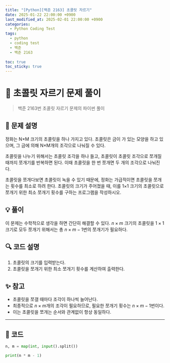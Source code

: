 ```yaml
---
title: "[Python][백준 2163] 초콜릿 자르기"
date: 2025-01-22 22:00:00 +0900
last_modified_at: 2025-02-01 22:00:00 +0900
categories:
  - Python Coding Test
tags:
  - python
  - coding test
  - 백준
  - 백준 2163
    
toc: true
toc_sticky: true
---
```


# 🍫 초콜릿 자르기 문제 풀이

> 백준 2163번 초콜릿 자르기 문제의 파이썬 풀이

## 📝 문제 설명

정화는 N×M 크기의 초콜릿을 하나 가지고 있다. 초콜릿은 금이 가 있는 모양을 하고 있으며, 그 금에 의해 N×M개의 조각으로 나눠질 수 있다.

초콜릿을 나누기 위해서는 초콜릿 조각을 하나 들고, 초콜릿이 초콜릿 조각으로 쪼개질 때까지 쪼개기를 반복하면 된다. 이때 초콜릿을 한 번 쪼개면 두 개의 조각으로 나눠진다.

초콜릿을 쪼개다보면 초콜릿이 녹을 수 있기 때문에, 정화는 가급적이면 초콜릿을 쪼개는 횟수를 최소로 하려 한다. 초콜릿의 크기가 주어졌을 때, 이를 1×1 크기의 초콜릿으로 쪼개기 위한 최소 쪼개기 횟수를 구하는 프로그램을 작성하시오.

## 💡 풀이

이 문제는 수학적으로 생각을 하면 간단히 해결할 수 있다. $n×m$ 크기의 초콜릿을 $1×1$ 크기로 모두 쪼개기 위해서는 총 $n×m-1$번의 쪼개기가 필요하다.

## 🔍 코드 설명

1. 초콜릿의 크기를 입력받는다.
2. 초콜릿을 쪼개기 위한 최소 쪼개기 횟수를 계산하여 출력한다.

## ✨ 참고

- 초콜릿을 쪼갤 때마다 조각이 하나씩 늘어난다.
- 최종적으로 $n×m$개의 조각이 필요하므로, 필요한 쪼개기 횟수는 $n×m-1$번이다.
- 이는 초콜릿을 쪼개는 순서와 관계없이 항상 동일하다.

---

## 📝 코드

```python
n, m = map(int, input().split())

print(n * m - 1)
``` 